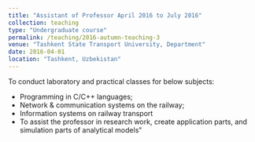 ```yaml
---
title: "Assistant of Professor April 2016 to July 2016"
collection: teaching
type: "Undergraduate course"
permalink: /teaching/2016-autumn-teaching-3
venue: "Tashkent State Transport University, Department"
date: 2016-04-01
location: "Tashkent, Uzbekistan"
---
```


To conduct laboratory and practical classes for below subjects:

- Programming in C/C++ languages;
- Network & communication systems on the railway;
- Information systems on railway transport
- To assist the professor in research work, create application parts, and simulation parts of analytical models"